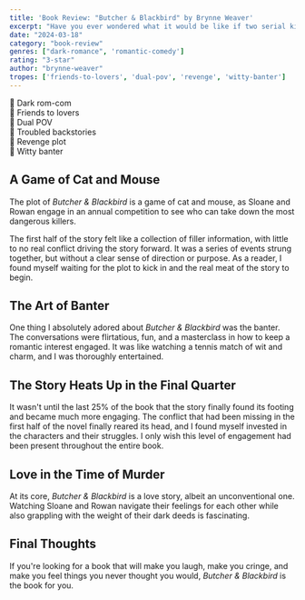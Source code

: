 ```yaml
---
title: 'Book Review: "Butcher & Blackbird" by Brynne Weaver'
excerpt: "Have you ever wondered what it would be like if two serial killers fell in love? Sloane and Rowan, our protagonists, are not your typical lovebirds."
date: "2024-03-18"
category: "book-review"
genres: ["dark-romance", 'romantic-comedy']
rating: "3-star"
author: "brynne-weaver"
tropes: ['friends-to-lovers', 'dual-pov', 'revenge', 'witty-banter']
---
```


📍 Dark rom-com  
📍 Friends to lovers  
📍 Dual POV  
📍 Troubled backstories  
📍 Revenge plot  
📍 Witty banter  

## A Game of Cat and Mouse
The plot of *Butcher & Blackbird* is a game of cat and mouse, as Sloane and Rowan engage in an annual competition to see who can take down the most dangerous killers.

The first half of the story felt like a collection of filler information, with little to no real conflict driving the story forward. It was a series of events strung together, but without a clear sense of direction or purpose. As a reader, I found myself waiting for the plot to kick in and the real meat of the story to begin.

## The Art of Banter
One thing I absolutely adored about *Butcher & Blackbird* was the banter. The conversations were flirtatious, fun, and a masterclass in how to keep a romantic interest engaged. It was like watching a tennis match of wit and charm, and I was thoroughly entertained.

## The Story Heats Up in the Final Quarter
It wasn't until the last 25% of the book that the story finally found its footing and became much more engaging. The conflict that had been missing in the first half of the novel finally reared its head, and I found myself invested in the characters and their struggles. I only wish this level of engagement had been present throughout the entire book.

## Love in the Time of Murder
At its core, *Butcher & Blackbird* is a love story, albeit an unconventional one. Watching Sloane and Rowan navigate their feelings for each other while also grappling with the weight of their dark deeds is fascinating.

## Final Thoughts
If you're looking for a book that will make you laugh, make you cringe, and make you feel things you never thought you would, *Butcher & Blackbird* is the book for you.
